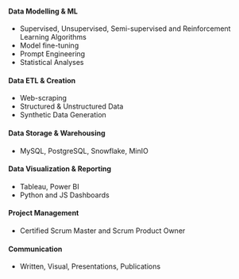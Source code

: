 #### Data Modelling & ML
- Supervised, Unsupervised, Semi-supervised and Reinforcement Learning Algorithms
- Model fine-tuning
- Prompt Engineering
- Statistical Analyses
#### Data ETL & Creation
- Web-scraping
- Structured & Unstructured Data
- Synthetic Data Generation
#### Data Storage & Warehousing
- MySQL, PostgreSQL, Snowflake, MinIO
#### Data Visualization & Reporting
- Tableau, Power BI
- Python and JS Dashboards
#### Project Management
- Certified Scrum Master and Scrum Product Owner
#### Communication
- Written, Visual, Presentations, Publications
  

